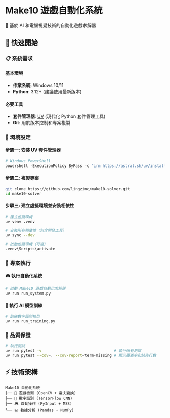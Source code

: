 # Make10 遊戲自動化系統

🎯 基於 AI 和電腦視覺技術的自動化遊戲求解器

## 🚀 快速開始

### 📋 系統需求

#### 基本環境
- **作業系統**: Windows 10/11
- **Python**: 3.12+ (建議使用最新版本)

#### 必要工具
- **套件管理器**: [UV](https://docs.astral.sh/uv/) (現代化 Python 套件管理工具)
- **Git**: 用於版本控制和專案複製

### 🔧 環境設定

#### 步驟一: 安裝 UV 套件管理器
```powershell
# Windows PowerShell
powershell -ExecutionPolicy ByPass -c "irm https://astral.sh/uv/install.ps1 | iex"
```

#### 步驟二: 複製專案
```bash
git clone https://github.com/lingzinc/make10-solver.git
cd make10-solver
```

#### 步驟三: 建立虛擬環境並安裝相依性
```bash
# 建立虛擬環境
uv venv .venv

# 安裝所有相依性（包含開發工具）
uv sync --dev

# 啟動虛擬環境（可選）
.venv\Scripts\activate
```

### 🎯 專案執行

#### 🎮 執行自動化系統
```bash
# 啟動 Make10 遊戲自動化求解器
uv run run_system.py
```

#### 🧠 執行 AI 模型訓練
```bash
# 訓練數字識別模型
uv run run_training.py
```

### 🧪 品質保證

```bash
# 執行測試
uv run pytest -v                                # 執行所有測試
uv run pytest --cov=. --cov-report=term-missing # 顯示覆蓋率和缺失行數
```

## ⚡ 技術架構

```
Make10 自動化系統
├── 🎯 遊戲檢測 (OpenCV + 霍夫變換)
├── 🧠 數字識別 (TensorFlow CNN)
├── 🎮 自動操作 (PyInput + MSS)
└── 📊 數據分析 (Pandas + NumPy)
```
